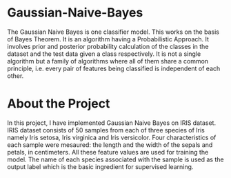 # Gaussian-Naive-Bayes

The Gaussian Naive Bayes is one classifier model. This  works on the basis of Bayes Theorem. It is an algorithm having a Probabilistic Approach. It involves prior and posterior probability calculation of the classes in the dataset and the test data given a class respectively. It is not a single algorithm but a family of algorithms where all of them share a common principle, i.e. every pair of features being classified is independent of each other.


# About the Project
In this project, I have implemented Gaussian Naive Bayes on IRIS dataset. IRIS dataset consists of 50 samples from each of three species of Iris namely Iris setosa, Iris virginica and Iris versicolor. Four characteristics of each sample were mesaured: the length and the width of the sepals and petals, in centimeters. All these feature values are used for training the model. The name of each species associated with the sample is used as the output label which is the basic ingredient for supervised learning.

